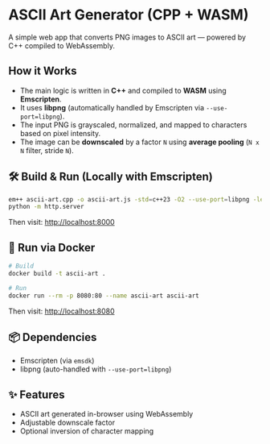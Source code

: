 # ASCII Art Generator (CPP + WASM)

A simple web app that converts PNG images to ASCII art — powered by C++ compiled to WebAssembly.

## How it Works

- The main logic is written in **C++** and compiled to **WASM** using **Emscripten**.
- It uses **libpng** (automatically handled by Emscripten via `--use-port=libpng`).
- The input PNG is grayscaled, normalized, and mapped to characters based on pixel intensity.
- The image can be **downscaled** by a factor `N` using **average pooling** (`N x N` filter, stride `N`).

## 🛠️ Build & Run (Locally with Emscripten)

```bash
em++ ascii-art.cpp -o ascii-art.js -std=c++23 -O2 --use-port=libpng -lembind -fwasm-exceptions
python -m http.server
```

Then visit: [http://localhost:8000](http://localhost:8000)

## 🐳 Run via Docker

```bash
# Build
docker build -t ascii-art .

# Run
docker run --rm -p 8080:80 --name ascii-art ascii-art
```

Then visit: [http://localhost:8080](http://localhost:8080)

## 📦 Dependencies

- Emscripten (via `emsdk`)
- libpng (auto-handled with `--use-port=libpng`)

## ✨ Features

- ASCII art generated in-browser using WebAssembly
- Adjustable downscale factor
- Optional inversion of character mapping
